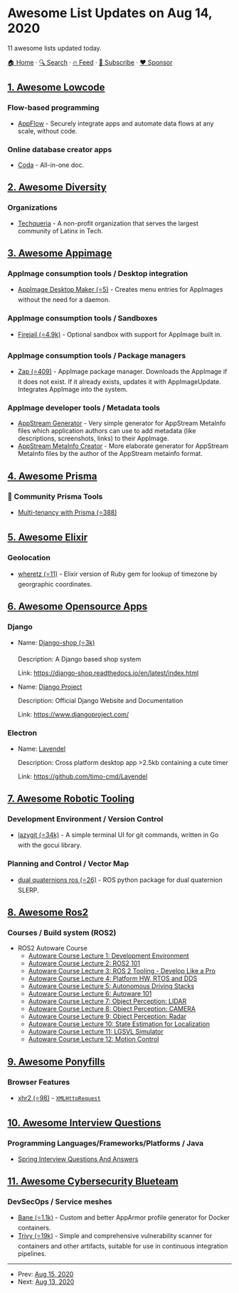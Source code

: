 # Awesome List Updates on Aug 14, 2020

11 awesome lists updated today.

[🏠 Home](/README.md) · [🔍 Search](https://www.trackawesomelist.com/search/) · [🔥 Feed](https://www.trackawesomelist.com/rss.xml) · [📮 Subscribe](https://trackawesomelist.us17.list-manage.com/subscribe?u=d2f0117aa829c83a63ec63c2f&id=36a103854c) · [❤️  Sponsor](https://github.com/sponsors/theowenyoung)



## [1. Awesome Lowcode](/content/antdimot/awesome-lowcode/README.md)

### Flow-based programming

*   [AppFlow](https://aws.amazon.com/appflow/) -  Securely integrate apps and automate data flows at any scale, without code.

### Online database creator apps

*   [Coda](https://coda.io/) - All-in-one doc.

## [2. Awesome Diversity](/content/folkswhocode/awesome-diversity/README.md)

### Organizations

*   [Techqueria](https://techqueria.org/) - A non-profit organization that serves the largest community of Latinx in Tech.

## [3. Awesome Appimage](/content/AppImageCommunity/awesome-appimage/README.md)

### AppImage consumption tools / Desktop integration

*   [AppImage Desktop Maker (⭐5)](https://github.com/Alexsussa/AIDM) - Creates menu entries for AppImages without the need for a daemon.

### AppImage consumption tools / Sandboxes

*   [Firejail (⭐4.9k)](https://github.com/netblue30/firejail) - Optional sandbox with support for AppImage built in.

### AppImage consumption tools / Package managers

*   [Zap (⭐409)](https://github.com/srevinsaju/zap) - AppImage package manager. Downloads the AppImage if it does not exist. If it already exists, updates it with AppImageUpdate. Integrates AppImage into the system.

### AppImage developer tools / Metadata tools

*   [AppStream Generator](https://output.jsbin.com/qoqukof) - Very simple generator for AppStream MetaInfo files which application authors can use to add metadata (like descriptions, screenshots, links) to their AppImage.
*   [AppStream MetaInfo Creator](https://www.freedesktop.org/software/appstream/metainfocreator/#/) - More elaborate generator for AppStream MetaInfo files by the author of the AppStream metainfo format.

## [4. Awesome Prisma](/content/catalinmiron/awesome-prisma/README.md)

### :safety_vest: Community Prisma Tools

*   [Multi-tenancy with Prisma (⭐388)](https://github.com/errorname/prisma-multi-tenant)

## [5. Awesome Elixir](/content/h4cc/awesome-elixir/README.md)

### Geolocation

*   [wheretz (⭐11)](https://github.com/UA3MQJ/wheretz) - Elixir version of Ruby gem for lookup of timezone by georgraphic coordinates.

## [6. Awesome Opensource Apps](/content/unicodeveloper/awesome-opensource-apps/README.md)

### Django

- Name: [Django-shop (⭐3k)](https://github.com/awesto/django-shop)

  Description: A Django based shop system

  Link: <https://django-shop.readthedocs.io/en/latest/index.html>


- Name: [Django Project](https://www.djangoproject.com/)

  Description: Official Django Website and Documentation

  Link: <https://www.djangoproject.com/>



### Electron

- Name: [Lavendel](http://github.com/timo-cmd/lavendel)

  Description: Cross platform desktop app >2.5kb containing a cute timer

  Link: <https://github.com/timo-cmd/Lavendel>



## [7. Awesome Robotic Tooling](/content/protontypes/awesome-robotic-tooling/README.md)

### Development Environment / Version Control

*   [lazygit (⭐34k)](https://github.com/jesseduffield/lazygit) - A simple terminal UI for git commands, written in Go with the gocui library.

### Planning and Control / Vector Map

*   [dual quaternions ros (⭐26)](https://github.com/Achllle/dual_quaternions_ros) - ROS python package for dual quaternion SLERP.

## [8. Awesome Ros2](/content/fkromer/awesome-ros2/README.md)

### Courses / Build system (ROS2)

*   ROS2 Autoware Course
    *   [Autoware Course Lecture 1: Development Environment](https://www.youtube.com/watch?v=XTmlhvlmcf8)
    *   [Autoware Course Lecture 2: ROS2 101](https://www.youtube.com/watch?v=FTA4Ia2vLS8)
    *   [Autoware Course Lecture 3: ROS 2 Tooling - Develop Like a Pro](https://www.youtube.com/watch?v=wcibIqiRb04)
    *   [Autoware Course Lecture 4: Platform HW, RTOS and DDS](https://www.youtube.com/watch?v=IyycN6ldsIs)
    *   [Autoware Course Lecture 5: Autonomous Driving Stacks](https://www.youtube.com/watch?v=nTI4fnn2tuU)
    *   [Autoware Course Lecture 6: Autoware 101](https://www.youtube.com/watch?v=eSHHmJrqpMU)
    *   [Autoware Course Lecture 7: Object Perception: LIDAR](https://www.youtube.com/watch?v=xSGCpb24dhI)
    *   [Autoware Course Lecture 8: Object Perception: CAMERA](https://www.youtube.com/watch?v=OtjTa-meJ-E)
    *   [Autoware Course Lecture 9: Object Perception: Radar](https://www.youtube.com/watch?v=PcVIO-xoNv8)
    *   [Autoware Course Lecture 10: State Estimation for Localization](https://www.youtube.com/watch?v=g2YURb-d9vY)
    *   [Autoware Course Lecture 11: LGSVL Simulator](https://www.youtube.com/watch?v=OcB6FUbjZXo)
    *   [Autoware Course Lecture 12: Motion Control](https://www.youtube.com/watch?v=fQJpAVRQBrI)

## [9. Awesome Ponyfills](/content/Richienb/awesome-ponyfills/README.md)

### Browser Features

*   [xhr2 (⭐98)](https://github.com/pwnall/node-xhr2) - [`XMLHttpRequest`](https://developer.mozilla.org/en-US/docs/Web/API/XMLHttpRequest)

## [10. Awesome Interview Questions](/content/DopplerHQ/awesome-interview-questions/README.md)

### Programming Languages/Frameworks/Platforms / Java

*   [Spring Interview Questions And Answers](https://www.journaldev.com/2696/spring-interview-questions-and-answers)

## [11. Awesome Cybersecurity Blueteam](/content/fabacab/awesome-cybersecurity-blueteam/README.md)

### DevSecOps / Service meshes

*   [Bane (⭐1.1k)](https://github.com/genuinetools/bane) - Custom and better AppArmor profile generator for Docker containers.
*   [Trivy (⭐19k)](https://github.com/aquasecurity/trivy) - Simple and comprehensive vulnerability scanner for containers and other artifacts, suitable for use in continuous integration pipelines.

---

- Prev: [Aug 15, 2020](/content/2020/08/15/README.md)
- Next: [Aug 13, 2020](/content/2020/08/13/README.md)